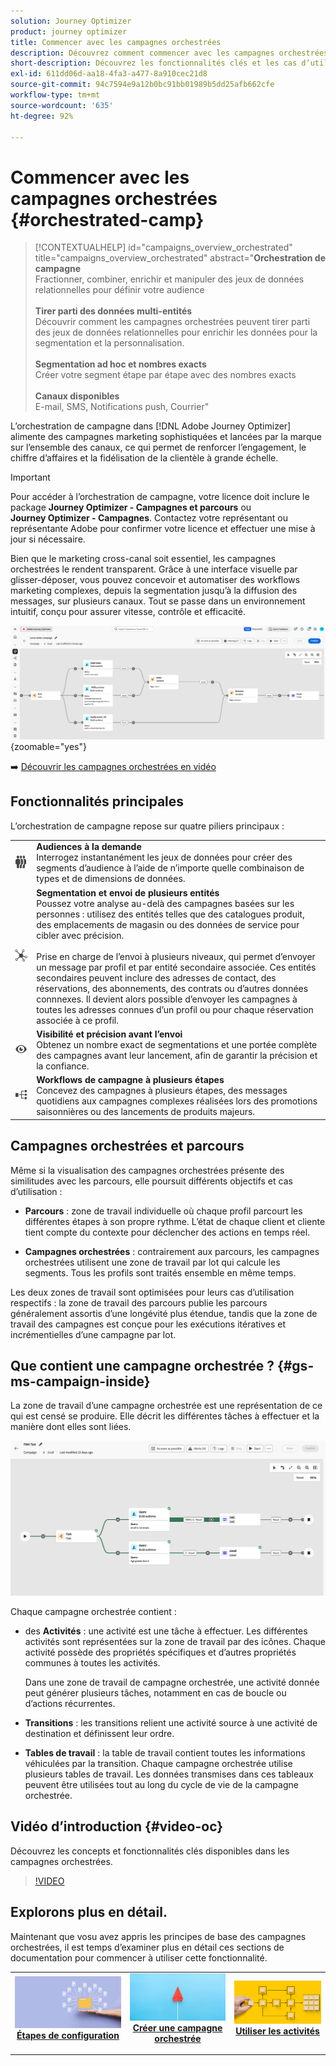 ```yaml
---
solution: Journey Optimizer
product: journey optimizer
title: Commencer avec les campagnes orchestrées
description: Découvrez comment commencer avec les campagnes orchestrées
short-description: Découvrez les fonctionnalités clés et les cas d’utilisation des campagnes orchestrées.
exl-id: 611dd06d-aa18-4fa3-a477-8a910cec21d8
source-git-commit: 94c7594e9a12b0bc91bb01989b5dd25afb662cfe
workflow-type: tm+mt
source-wordcount: '635'
ht-degree: 92%

---
```



# Commencer avec les campagnes orchestrées {#orchestrated-camp}

>[!CONTEXTUALHELP]
>id="campaigns_overview_orchestrated"
>title="campaigns_overview_orchestrated"
>abstract="<b>Orchestration de campagne</b><br/>Fractionner, combiner, enrichir et manipuler des jeux de données relationnelles pour définir votre audience<br/><br/> <b>Tirer parti des données multi-entités</b><br/>Découvrir comment les campagnes orchestrées peuvent tirer parti des jeux de données relationnelles pour enrichir les données pour la segmentation et la personnalisation.<br/><br/><b>Segmentation ad hoc et nombres exacts</b><br/>Créer votre segment étape par étape avec des nombres exacts<br/><br/><b>Canaux disponibles</b><br/>E-mail, SMS, Notifications push, Courrier"

L’orchestration de campagne dans [!DNL Adobe Journey Optimizer] alimente des campagnes marketing sophistiquées et lancées par la marque sur l’ensemble des canaux, ce qui permet de renforcer l’engagement, le chiffre d’affaires et la fidélisation de la clientèle à grande échelle.

>[!IMPORTANT]
>
>Pour accéder à l’orchestration de campagne, votre licence doit inclure le package **Journey Optimizer - Campagnes et parcours** ou **Journey Optimizer - Campagnes**. Contactez votre représentant ou représentante Adobe pour confirmer votre licence et effectuer une mise à jour si nécessaire.

Bien que le marketing cross-canal soit essentiel, les campagnes orchestrées le rendent transparent. Grâce à une interface visuelle par glisser-déposer, vous pouvez concevoir et automatiser des workflows marketing complexes, depuis la segmentation jusqu’à la diffusion des messages, sur plusieurs canaux. Tout se passe dans un environnement intuitif, conçu pour assurer vitesse, contrôle et efficacité.

![](assets/canvas-example-diagram.png){zoomable="yes"}

➡️ [Découvrir les campagnes orchestrées en vidéo](#video-oc)

## Fonctionnalités principales

L’orchestration de campagne repose sur quatre piliers principaux :

<table style="table-layout:auto">
<tr style="border: 0;">
<td><img alt="Audiences à la demande" src="assets/do-not-localize/icon-audience.svg" width="150px"></a></td><td><b>Audiences à la demande</b><br/>Interrogez instantanément les jeux de données pour créer des segments d’audience à l’aide de n’importe quelle combinaison de types et de dimensions de données.</td></tr>
<tr style="border: 0;">
<td><img alt="Segmentation et envoi de plusieurs entités" src="assets/do-not-localize/icon-entity.svg" width="150px"></a></td><td><b>Segmentation et envoi de plusieurs entités</b><br/>Poussez votre analyse au-delà des campagnes basées sur les personnes : utilisez des entités telles que des catalogues produit, des emplacements de magasin ou des données de service pour cibler avec précision.<br/><br/>
Prise en charge de l’envoi à plusieurs niveaux, qui permet d’envoyer un message par profil et par entité secondaire associée. Ces entités secondaires peuvent inclure des adresses de contact, des réservations, des abonnements, des contrats ou d’autres données connnexes. Il devient alors possible d’envoyer les campagnes à toutes les adresses connues d’un profil ou pour chaque réservation associée à ce profil.</td></tr>
<tr style="border: 0;">
<td><img alt="Visibilité et précision avant l’envoi" src="assets/do-not-localize/icon-visibility.svg" width="150px"></a></td><td><b>Visibilité et précision avant l’envoi</b><br/>Obtenez un nombre exact de segmentations et une portée complète des campagnes avant leur lancement, afin de garantir la précision et la confiance.</td></tr>
<tr style="border: 0;">
<td><img alt="Workflows de campagne à plusieurs étapes" src="assets/do-not-localize/icon-multistep.svg" width="150px"></a></td><td><b>Workflows de campagne à plusieurs étapes</b><br/>Concevez des campagnes à plusieurs étapes, des messages quotidiens aux campagnes complexes réalisées lors des promotions saisonnières ou des lancements de produits majeurs.</td></tr>
</table>

## Campagnes orchestrées et parcours

Même si la visualisation des campagnes orchestrées présente des similitudes avec les parcours, elle poursuit différents objectifs et cas d’utilisation :

* **Parcours** : zone de travail individuelle où chaque profil parcourt les différentes étapes à son propre rythme. L’état de chaque client et cliente tient compte du contexte pour déclencher des actions en temps réel.

* **Campagnes orchestrées** : contrairement aux parcours, les campagnes orchestrées utilisent une zone de travail par lot qui calcule les segments. Tous les profils sont traités ensemble en même temps.

Les deux zones de travail sont optimisées pour leurs cas d’utilisation respectifs : la zone de travail des parcours publie les parcours généralement assortis d’une longévité plus étendue, tandis que la zone de travail des campagnes est conçue pour les exécutions itératives et incrémentielles d’une campagne par lot.

## Que contient une campagne orchestrée ? {#gs-ms-campaign-inside}

La zone de travail d’une campagne orchestrée est une représentation de ce qui est censé se produire. Elle décrit les différentes tâches à effectuer et la manière dont elles sont liées.

![image affichant la zone de travail des campagnes orchestrées](assets/canvas-example.png)

Chaque campagne orchestrée contient :

* des **Activités** : une activité est une tâche à effectuer. Les différentes activités sont représentées sur la zone de travail par des icônes. Chaque activité possède des propriétés spécifiques et d’autres propriétés communes à toutes les activités.

  Dans une zone de travail de campagne orchestrée, une activité donnée peut générer plusieurs tâches, notamment en cas de boucle ou d’actions récurrentes.

* **Transitions** : les transitions relient une activité source à une activité de destination et définissent leur ordre.

* **Tables de travail** : la table de travail contient toutes les informations véhiculées par la transition. Chaque campagne orchestrée utilise plusieurs tables de travail. Les données transmises dans ces tableaux peuvent être utilisées tout au long du cycle de vie de la campagne orchestrée.


## Vidéo d’introduction {#video-oc}

Découvrez les concepts et fonctionnalités clés disponibles dans les campagnes orchestrées.


>[!VIDEO](https://video.tv.adobe.com/v/3471538/?learn=on&enablevpops)


## Explorons plus en détail.

Maintenant que vosu avez appris les principes de base des campagnes orchestrées, il est temps d’examiner plus en détail ces sections de documentation pour commencer à utiliser cette fonctionnalité.

<table><tr style="border: 0; text-align: center;">
<td>
<a href="gs-campaign-creation.md">
<img alt="Accéder aux campagnes et les gérer" src="assets/do-not-localize/workflow-access.jpeg">
</a>
<div>
<a href="gs-campaign-creation.md"><strong>Étapes de configuration</strong></a>
</div>
<p>
</td>
<td>
<a href="create-orchestrated-campaign.md">
<img alt="Lead" src="assets/do-not-localize/workflow-create.jpeg">
</a>
<div><a href="create-orchestrated-campaign.md"><strong>Créer une campagne orchestrée</strong>
</div>
<p>
</td>
<td>
<a href="activities/about-activities.md">
<img alt="Peu fréquent" src="assets/do-not-localize/workflow-activities.jpeg">
</a>
<div>
<a href="activities/about-activities.md"><strong>Utiliser les activités</strong></a>
</div>
<p></td>
</tr></table>
